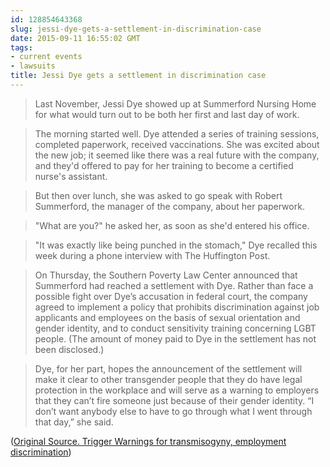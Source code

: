```yaml
---
id: 128854643368
slug: jessi-dye-gets-a-settlement-in-discrimination-case
date: 2015-09-11 16:55:02 GMT
tags:
- current events
- lawsuits
title: Jessi Dye gets a settlement in discrimination case
---
```

> Last November, Jessi Dye showed up at Summerford Nursing Home for what would turn out to be both her first and last day of work.

> The morning started well. Dye attended a series of training sessions, completed paperwork, received vaccinations. She was excited about the new job; it seemed like there was a real future with the company, and they'd offered to pay for her training to become a certified nurse's assistant. 

> But then over lunch, she was asked to go speak with Robert Summerford, the manager of the company, about her paperwork.

> "What are you?" he asked her, as soon as she'd entered his office. 

> "It was exactly like being punched in the stomach," Dye recalled this week during a phone interview with The Huffington Post.

> On Thursday, the Southern Poverty Law Center announced that Summerford had reached a settlement with Dye. Rather than face a possible fight over Dye’s accusation in federal court, the company agreed to implement a policy that prohibits discrimination against job applicants and employees on the basis of sexual orientation and gender identity, and to conduct sensitivity training concerning LGBT people. (The amount of money paid to Dye in the settlement has not been disclosed.) 

> Dye, for her part, hopes the announcement of the settlement will make it clear to other transgender people that they do have legal protection in the workplace and will serve as a warning to employers that they can’t fire someone just because of their gender identity. “I don’t want anybody else to have to go through what I went through that day,” she said. 

([Original Source. Trigger Warnings for transmisogyny, employment discrimination][1])

[1]: https://web.archive.org/web/20150911114232/http://www.huffingtonpost.com/entry/boss-who-asks-transgender-woman-what-are-you-agrees-to-historic-settlement_55f0af61e4b03784e277e215